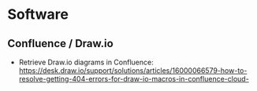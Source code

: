 # Software

## Confluence / Draw.io

* Retrieve Draw.io diagrams in Confluence: <https://desk.draw.io/support/solutions/articles/16000066579-how-to-resolve-getting-404-errors-for-draw-io-macros-in-confluence-cloud->